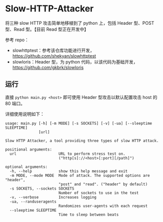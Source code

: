 # Slow-HTTP-Attacker

将三种 slow HTTP 攻击简单地移植到了 python 上，包括 Header 型、POST 型、Read 型。【目前 Read 型正在开发中】

参考 repo：

* slowhttptest：参考该仓库功能进行开发，https://github.com/shekyan/slowhttptest
* slowloris：Header 型，为 python 代码，以该代码为基础开发，https://github.com/gkbrk/slowloris

## 运行

直接 `python main.py <host>` 即可使用 Header 型攻击以默认配置攻击 host 的 80 端口。

详细使用说明如下：

```
usage: main.py [-h] [-m MODE] [-s SOCKETS] [-v] [-ua] [--sleeptime SLEEPTIME]
               [url]

Slow HTTP Attacker, a tool providing three types of slow HTTP attack.

positional arguments:
  url                   URL to perform stress test on.
                        ("http[s]://<host>[:port][/path]")

optional arguments:
  -h, --help            show this help message and exit
  -m MODE, --mode MODE  Mode of attack. The supported options are "header",
                        "post" and "read". ("header" by default)
  -s SOCKETS, --sockets SOCKETS
                        Number of sockets to use in the test
  -v, --verbose         Increases logging
  -ua, --randuseragents
                        Randomizes user-agents with each request
  --sleeptime SLEEPTIME
                        Time to sleep between beats
```